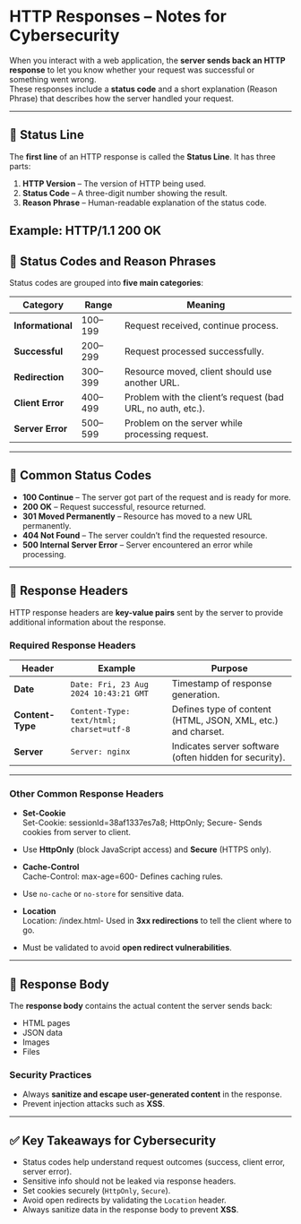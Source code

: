# HTTP Responses – Notes for Cybersecurity

When you interact with a web application, the **server sends back an HTTP response** to let you know whether your request was successful or something went wrong.  
These responses include a **status code** and a short explanation (Reason Phrase) that describes how the server handled your request.

---

## 📌 Status Line
The **first line** of an HTTP response is called the **Status Line**. It has three parts:

1. **HTTP Version** – The version of HTTP being used.  
2. **Status Code** – A three-digit number showing the result.  
3. **Reason Phrase** – Human-readable explanation of the status code.  

**Example:**
HTTP/1.1 200 OK
---

## 🔹 Status Codes and Reason Phrases
Status codes are grouped into **five main categories**:

| Category | Range | Meaning |
|----------|-------|---------|
| **Informational** | 100–199 | Request received, continue process. |
| **Successful** | 200–299 | Request processed successfully. |
| **Redirection** | 300–399 | Resource moved, client should use another URL. |
| **Client Error** | 400–499 | Problem with the client’s request (bad URL, no auth, etc.). |
| **Server Error** | 500–599 | Problem on the server while processing request. |

---

## 🔹 Common Status Codes
- **100 Continue** – The server got part of the request and is ready for more.  
- **200 OK** – Request successful, resource returned.  
- **301 Moved Permanently** – Resource has moved to a new URL permanently.  
- **404 Not Found** – The server couldn’t find the requested resource.  
- **500 Internal Server Error** – Server encountered an error while processing.  

---

## 🔹 Response Headers
HTTP response headers are **key-value pairs** sent by the server to provide additional information about the response.  

### Required Response Headers
| Header | Example | Purpose |
|--------|---------|---------|
| **Date** | `Date: Fri, 23 Aug 2024 10:43:21 GMT` | Timestamp of response generation. |
| **Content-Type** | `Content-Type: text/html; charset=utf-8` | Defines type of content (HTML, JSON, XML, etc.) and charset. |
| **Server** | `Server: nginx` | Indicates server software (often hidden for security). |

---

### Other Common Response Headers
- **Set-Cookie**  
Set-Cookie: sessionId=38af1337es7a8; HttpOnly; Secure- Sends cookies from server to client.  
- Use **HttpOnly** (block JavaScript access) and **Secure** (HTTPS only).  

- **Cache-Control**  
Cache-Control: max-age=600- Defines caching rules.  
- Use `no-cache` or `no-store` for sensitive data.  

- **Location**  
Location: /index.html- Used in **3xx redirections** to tell the client where to go.  
- Must be validated to avoid **open redirect vulnerabilities**.  

---

## 🔹 Response Body
The **response body** contains the actual content the server sends back:  
- HTML pages  
- JSON data  
- Images  
- Files  

### Security Practices
- Always **sanitize and escape user-generated content** in the response.  
- Prevent injection attacks such as **XSS**.  

---

## ✅ Key Takeaways for Cybersecurity
- Status codes help understand request outcomes (success, client error, server error).  
- Sensitive info should not be leaked via response headers.  
- Set cookies securely (`HttpOnly`, `Secure`).  
- Avoid open redirects by validating the `Location` header.  
- Always sanitize data in the response body to prevent **XSS**.  
